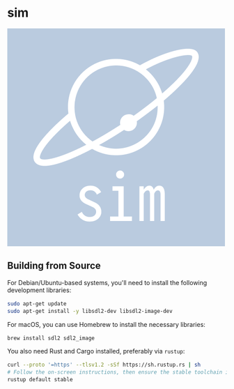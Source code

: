 # sim

![sim logo](sim.png)

## Building from Source

For Debian/Ubuntu-based systems, you\'ll need to install the following development libraries:

```bash
sudo apt-get update
sudo apt-get install -y libsdl2-dev libsdl2-image-dev
```

For macOS, you can use Homebrew to install the necessary libraries:

```bash
brew install sdl2 sdl2_image
```

You also need Rust and Cargo installed, preferably via `rustup`:

```bash
curl --proto '=https' --tlsv1.2 -sSf https://sh.rustup.rs | sh
# Follow the on-screen instructions, then ensure the stable toolchain is default:
rustup default stable
```
